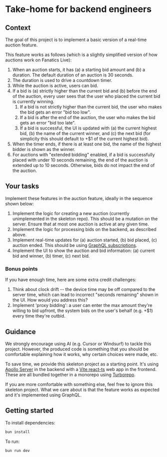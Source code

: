 # Take-home for backend engineers

## Context

The goal of this project is to implement a basic version of a real-time auction feature.

This feature works as follows (which is a slightly simplified version of how auctions work on Fanatics Live):

1. When an auction starts, it has (a) a starting bid amount and (b) a duration. The default duration of an auction is 30 seconds.
2. The duration is used to drive a countdown timer.
3. While the auction is active, users can bid.
4. If a bid is (a) strictly higher than the current bid and (b) before the end of the auction, every user sees that the user who placed the current bid is currently winning.
   1. If a bid is not strictly higher than the current bid, the user who makes the bid gets an error "bid too low".
   2. If a bid is after the end of the auction, the user who makes the bid gets an error "bid too late".
   3. If a bid is successful, the UI is updated with (a) the current highest bid, (b) the name of the current winner, and (c) the next bid (for simplicity this should default to +$1 of the current highest bid).
5. When the timer ends, if there is at least one bid, the name of the highest bidder is shown as the winner.
6. For auctions with "extended bidding" enabled, if a bid is successfully placed with under 10 seconds remaining, the end of the auction is extended up to 10 seconds. Otherwise, bids do not impact the end of the auction.

## Your tasks

Implement these features in the auction feature, ideally in the sequence shown below:

1. Implement the logic for creating a new auction (currently unimplemented in the skeleton repo). This should be a mutation on the server. Ensure that at most one auction is active at any given time.
2. Implement the logic for processing bids on the backend, as described above.
3. Implement real-time updates for (a) auction started, (b) bid placed, (c) auction ended. This should be using [GraphQL subscriptions](https://www.apollographql.com/docs/apollo-server/data/subscriptions).
4. Implement the UI to show the auction and bid information: (a) current bid and winner, (b) timer, (c) next bid.

### Bonus points

If you have enough time, here are some extra credit challenges:

1. Think about clock drift -- the device time may be off compared to the server time, which can lead to incorrect "seconds remaining" shown in the UI. How would you address this?
2. Implement 'proxy bidding': a user can enter the max amount they're willing to bid upfront, the system bids on the user's behalf (e.g. +$1) every time they're outbid.

## Guidance

We strongly encourage using AI (e.g. Cursor or Windsurf) to tackle this project. However, the produced code is something that you should be comfortable explaining how it works, why certain choices were made, etc.

To save time, we provide this skeleton project as a starting point. It's using [Apollo Server](https://www.apollographql.com/docs/apollo-server) in the backend with a [Vite react-ts](https://vite.dev/) web app in the frontend. These are all bundled together in a monorepo using [Turborepo](https://turborepo.com/).

If you are more comfortable with something else, feel free to ignore this skeleton project. What we care about is that the feature works as expected and it's implemented using GraphQL.

## Getting started

To install dependencies:

```bash
bun install
```

To run:

```bash
bun run dev
```

